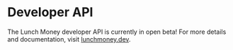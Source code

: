 # Developer API

The Lunch Money developer API is currently in open beta! For more details and documentation, visit [lunchmoney.dev](https://lunchmoney.dev).

